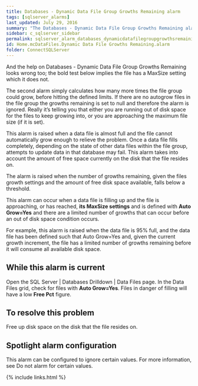 ```yaml
---
title: ﻿Databases - Dynamic Data File Group Growths Remaining alarm
tags: [sqlserver_alarms]
last_updated: July 29, 2016
summary: "The Databases - Dynamic Data File Group Growths Remaining alarm is raised when a non fixed size data file in any database is in danger of running out of space to grow."
sidebar: c_sqlserver_sidebar
permalink: sqlserver_alarm_databases_dynamicdatafilegroupgrowthsremaining.html
id: Home.mcDataFiles.Dynamic Data File Growths Remaining.alarm
folder: ConnectSQLServer
---
```


And the help on Databases - Dynamic Data File Group Growths Remaining looks wrong too; the bold test below implies the file has a MaxSize setting which it does not.

The second alarm simply calculates how many more times the file group could grow, before hitting the defined limits. If there are no autogrow files in the file group the growths remaining is set to null and therefore the alarm is ignored. Really it’s telling you that either you are running out of disk space for the files to keep growing into, or you are approaching the maximum file size (if it is set).


This alarm is raised when a data file is almost full and the file cannot automatically grow enough to relieve the problem. Once a data file fills completely, depending on the state of other data files within the file group, attempts to update data in that database may fail. This alarm takes into account the amount of free space currently on the disk that the file resides on.

The alarm is raised when the number of growths remaining, given the files growth settings and the amount of free disk space available, falls below a threshold.

This alarm can occur when a data file is filling up and the file is approaching, or has reached, **its MaxSize settings** and is defined with **Auto Grow=Yes** and there are a limited number of growths that can occur before an out of disk space condition occurs.

For example, this alarm is raised when the data file is 95% full, and the data file has been defined such that Auto Grow=Yes and, given the current growth increment, the file has a limited number of growths remaining before it will consume all available disk space.

## While this alarm is current

Open the SQL Server \| Databases Drilldown \| Data Files page. In the Data Files grid, check for files with **Auto Grow=Yes**. Files in danger of filling will have a low **Free Pct** figure.

## To resolve this problem

Free up disk space on the disk that the file resides on.

## Spotlight alarm configuration

This alarm can be configured to ignore certain values. For more information, see Do not alarm for certain values.


{% include links.html %}
